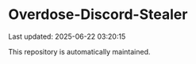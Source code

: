 # Overdose-Discord-Stealer

Last updated: 2025-06-22 03:20:15

This repository is automatically maintained.
